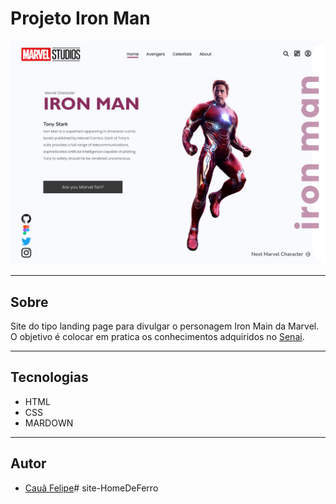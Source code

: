 # Projeto Iron Man

![](./img/DESKTOP.png)

---

## Sobre
Site do tipo landing page para divulgar o personagem Iron Main da Marvel.
O objetivo é colocar em pratica os conhecimentos adquiridos no [Senai](https://jandira.sp.senai.br/).

---

## Tecnologias
- HTML
- CSS
- MARDOWN

---

## Autor
- [Cauã Felipe](https://github.com/alemao148)# site-HomeDeFerro
